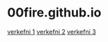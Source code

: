 # 00fire.github.io
[verkefni 1](/v1/test.html)
[verkefni 2](/v2/box.html)
[verkefni 3](/grid/grid.html)

